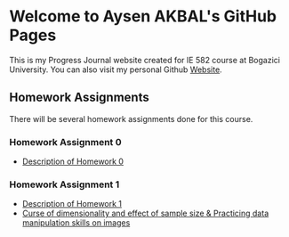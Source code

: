 # Welcome to Aysen AKBAL's GitHub Pages
This is my Progress Journal website created for IE 582 course at Bogazici University. You can also visit my personal Github [Website](https://github.com/AysenAkbal).

## Homework Assignments
There will be several homework assignments done for this course.

### Homework Assignment 0
* [Description of Homework 0](files/IE582_Fall21_Homework_0.pdf)

### Homework Assignment 1
* [Description of Homework 1](files/HW-1/IE582_Fall21_Homework_1.pdf)
* [Curse of dimensionality and effect of sample size & Practicing data manipulation skills on images](files/HW-1/HW1.html)